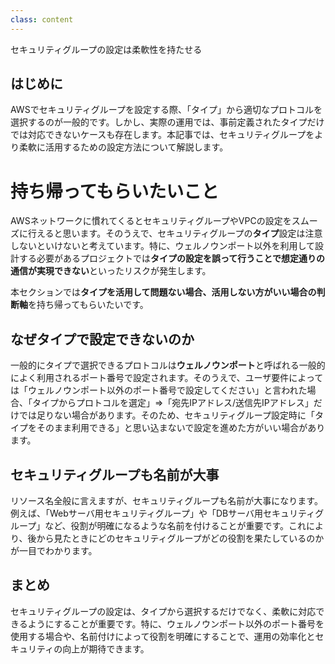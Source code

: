 ```yaml
---
class: content
---
```


<div class="doc-header">
  <div class="doc-title">セキュリティグループの設定は柔軟性を持たせる</div>
</div>

## はじめに

AWSでセキュリティグループを設定する際、「タイプ」から適切なプロトコルを選択するのが一般的です。しかし、実際の運用では、事前定義されたタイプだけでは対応できないケースも存在します。本記事では、セキュリティグループをより柔軟に活用するための設定方法について解説します。

# 持ち帰ってもらいたいこと

AWSネットワークに慣れてくるとセキュリティグループやVPCの設定をスムーズに行えると思います。そのうえで、セキュリティグループの**タイプ**設定は注意しないといけないと考えています。特に、ウェルノウンポート以外を利用して設計する必要があるプロジェクトでは**タイプの設定を誤って行うことで想定通りの通信が実現できない**といったリスクが発生します。

本セクションでは**タイプを活用して問題ない場合、活用しない方がいい場合の判断軸**を持ち帰ってもらいたいです。

## なぜタイプで設定できないのか

一般的にタイプで選択できるプロトコルは**ウェルノウンポート**と呼ばれる一般的によく利用されるポート番号で設定されます。そのうえで、ユーザ要件によっては「ウェルノウンポート以外のポート番号で設定してください」と言われた場合、「タイプからプロトコルを選定」⇒「宛先IPアドレス/送信先IPアドレス」だけでは足りない場合があります。そのため、セキュリティグループ設定時に「タイプをそのまま利用できる」と思い込まないで設定を進めた方がいい場合があります。

## セキュリティグループも名前が大事

リソース名全般に言えますが、セキュリティグループも名前が大事になります。
例えば、「Webサーバ用セキュリティグループ」や「DBサーバ用セキュリティグループ」など、役割が明確になるような名前を付けることが重要です。これにより、後から見たときにどのセキュリティグループがどの役割を果たしているのかが一目でわかります。

## まとめ

セキュリティグループの設定は、タイプから選択するだけでなく、柔軟に対応できるようにすることが重要です。特に、ウェルノウンポート以外のポート番号を使用する場合や、名前付けによって役割を明確にすることで、運用の効率化とセキュリティの向上が期待できます。